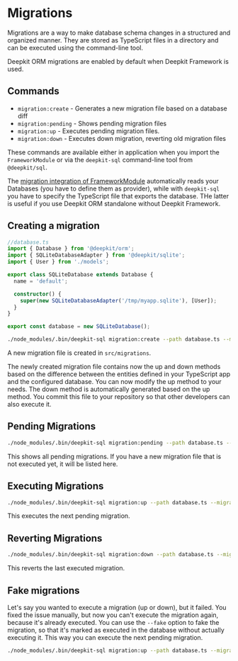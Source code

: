 # Migrations

Migrations are a way to make database schema changes in a structured and organized manner. They are stored as TypeScript files in a directory and can be executed using the command-line tool.

Deepkit ORM migrations are enabled by default when Deepkit Framework is used. 

## Commands

- `migration:create` - Generates a new migration file based on a database diff
- `migration:pending` - Shows pending migration files
- `migration:up` - Executes pending migration files.
- `migration:down` - Executes down migration, reverting old migration files

These commands are available either in application when you import the `FrameworkModule` or via the `deepkit-sql` command-line tool from `@deepkit/sql`.

The [migration integration of FrameworkModule](../framework/database.md#migration) automatically reads your Databases (you have to define them as provider), while with `deepkit-sql` you have to specify the TypeScript file that exports the database. THe latter is useful if you use Deepkit ORM standalone without Deepkit Framework.

## Creating a migration

```typescript
//database.ts
import { Database } from '@deepkit/orm';
import { SQLiteDatabaseAdapter } from '@deepkit/sqlite';
import { User } from './models';

export class SQLiteDatabase extends Database {
  name = 'default';

  constructor() {
    super(new SQLiteDatabaseAdapter('/tmp/myapp.sqlite'), [User]);
  }
}

export const database = new SQLiteDatabase();
```

```sh
./node_modules/.bin/deepkit-sql migration:create --path database.ts --migrationDir src/migrations
```

A new migration file is created in `src/migrations`. 

The newly created migration file contains now the up and down methods based on the difference between the entities defined in your TypeScript app and the configured database. 
You can now modify the up method to your needs. The down method is automatically generated based on the up method.
You commit this file to your repository so that other developers can also execute it.

## Pending Migrations

```sh
./node_modules/.bin/deepkit-sql migration:pending --path database.ts --migrationDir src/migrations
```

This shows all pending migrations. If you have a new migration file that is not executed yet, it will be listed here.

## Executing Migrations

```sh
./node_modules/.bin/deepkit-sql migration:up --path database.ts --migrationDir src/migrations
```

This executes the next pending migration. 

## Reverting Migrations

```sh
./node_modules/.bin/deepkit-sql migration:down --path database.ts --migrationDir src/migrations
```

This reverts the last executed migration.

## Fake migrations

Let's say you wanted to execute a migration (up or down), but it failed. You fixed the issue manually, but now you can't execute the migration again, because it's already executed. You can use the `--fake` option to fake the migration, so that it's marked as executed in the database without actually executing it. This way you can execute the next pending migration.

```sh
./node_modules/.bin/deepkit-sql migration:up --path database.ts --migrationDir src/migrations --fake
```
